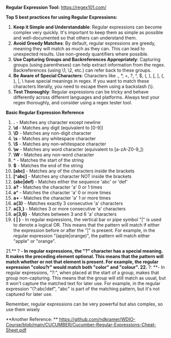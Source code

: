 **Regular Expression Tool:**  https://regex101.com/



**Top 5 best practices for using Regular Expressions:**
1. **Keep it Simple and Understandable**: Regular expressions can become complex very quickly. It's important to keep them as simple as possible and well-documented so that others can understand them.
2. **Avoid Greedy Matches**: By default, regular expressions are greedy, meaning they will match as much as they can. This can lead to unexpected results. Use non-greedy quantifiers where possible.
3. **Use Capturing Groups and Backreferences Appropriately**: Capturing groups (using parentheses) can help extract information from the regex. Backreferences (using \1, \2, etc.) can refer back to these groups.
4. **Be Aware of Special Characters**: Characters like ., *, +, ?, ^, $, (, ), [, ], {, }, |, \ have special meanings in regex. If you want to match these characters literally, you need to escape them using a backslash (\\).
5. **Test Thoroughly**: Regular expressions can be tricky and behave differently across different languages and platforms. Always test your regex thoroughly, and consider using a regex tester tool.



**Basic Regular Expression Reference**

1. **.** - Matches any character except newline
2. **\d** - Matches any digit (equivalent to [0-9])
3. **\D** - Matches any non-digit character
4. **\s** - Matches any whitespace character
5. **\S** - Matches any non-whitespace character
6. **\w** - Matches any word character (equivalent to [a-zA-Z0-9_])
7. **\W** - Matches any non-word character
8. **^** - Matches the start of the string
9. **$** - Matches the end of the string
10. **[abc]** - Matches any of the characters inside the brackets
11. **[^abc]** - Matches any character NOT inside the brackets
12. **(abc|def)** - Matches either the sequence 'abc' or 'def'
13. **a?** - Matches the character 'a' 0 or 1 times
14. **a*** - Matches the character 'a' 0 or more times
15. **a+** - Matches the character 'a' 1 or more times
16. **a{3}** - Matches exactly 3 consecutive 'a' characters
17. **a{3,}** - Matches 3 or more consecutive 'a' characters
18. **a{3,6}** - Matches between 3 and 6 'a' characters
19. **( | )** -  In regular expressions, the vertical bar or pipe symbol "|" is used to denote a logical OR. This means that the pattern will match if either the expression before or after the "|" is present.
For example, in the regular expression "(apple|orange)", the pattern will match either "apple" or "orange".

21.** ? **- In regular expressions, the "?" character has a special meaning. It makes the preceding element optional. This means that the pattern will match whether or not that element is present. For example, the regular expression "colou?r" would match both "color" and "colour".
22.** ?: **- In regular expressions, "?:", when placed at the start of a group, makes that group non-capturing. This means that the group will still match as usual, but it won't capture the matched text for later use. For example, in the regular expression "(?:abc)def", "abc" is part of the matching pattern, but it's not captured for later use.

Remember, regular expressions can be very powerful but also complex, so use them wisely

**Another Reference: ** https://github.com/ndkramer/WDIO-Course/blob/main/CUCUMBER/Cucumber-Regular-Expressions-Cheat-Sheet.pdf

